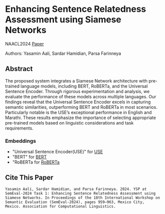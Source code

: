 # Enhancing Sentence Relatedness Assessment using Siamese Networks
NAACL2024
[Paper]()

Authors: Yasamin Aali, Sardar Hamidian, Parsa Farinneya

## Abstract
The proposed system integrates a Siamese Network architecture with pre-trained language models, including BERT, RoBERTa, and the Universal Sentence Encoder. Through rigorous experimentation and analysis, we evaluate the performance of these models across multiple languages. Our findings reveal that the Universal Sentence Encoder excels in capturing semantic similarities, outperforming BERT and RoBERTa in most scenarios. Particularly notable is the USE’s exceptional performance in English and Marathi. These results emphasize the importance of selecting appropriate pre-trained models based on linguistic considerations and task requirements.

### Embeddings
- "Universal Sentence Encoder(USE)" for [USE](https://arxiv.org/abs/1803.11175)
- "BERT" for [BERT](https://arxiv.org/abs/1810.04805)
- "RoBERTa for [RoBERTa](https://arxiv.org/abs/1907.11692)

## Cite This Paper
```
Yasamin Aali, Sardar Hamidian, and Parsa Farinneya. 2024. YSP at SemEval-2024 Task 1: Enhancing Sentence Relatedness Assessment using Siamese Networks. In Proceedings of the 18th International Workshop on Semantic Evaluation (SemEval-2024), pages 959–963, Mexico City, Mexico. Association for Computational Linguistics.
```
